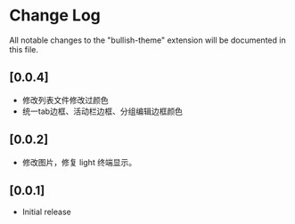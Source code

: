 # Change Log

All notable changes to the "bullish-theme" extension will be documented in this file.

## [0.0.4]

- 修改列表文件修改过颜色
- 统一tab边框、活动栏边框、分组编辑边框颜色

## [0.0.2]

- 修改图片，修复 light 终端显示。

## [0.0.1]

- Initial release
